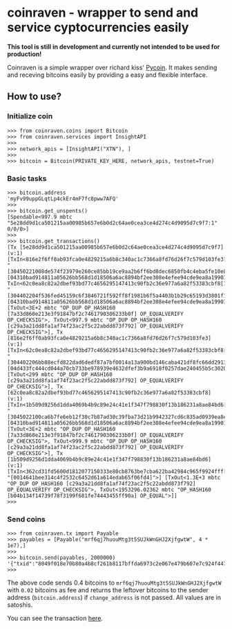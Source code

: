 # coinraven - wrapper to send and service cyptocurrencies easily


**This tool is still in development and currently not intended to be used for production!**

Coinraven is a simple wrapper over richard kiss' [Pycoin](https://github.com/richardkiss/pycoin/). It makes sending and receving bitcoins easily by providing a easy and flexible interface.


## How to use?


### Initialize coin

```pycon
>>> from coinraven.coins import Bitcoin
>>> from coinraven.services import InsightAPI
>>>
>>> network_apis = [InsightAPI("XTN"), ]
>>>
>>> bitcoin = Bitcoin(PRIVATE_KEY_HERE, network_apis, testnet=True)
```

### Basic tasks

```pycon
>>> bitcoin.address
'myFv99uppGLqtLp4ckEr4mF7fc8pww7AFQ'
>>>
>>> bitcoin.get_unspents()
[Spendable<997.9 mbtc "5e28dd9d1ca501215aa00985b657e6b0d2c64ae0cea3ce4d274c4d9095d7c9f7:1" 0/0/0>]
>>>
>>> bitcoin.get_transactions()
[Tx [5e28dd9d1ca501215aa00985b657e6b0d2c64ae0cea3ce4d274c4d9095d7c9f7] (v:1) [TxIn<816e2f6ff0ab93fca0e4829215a6b8c340ac1c7366a8fd76d26f7c579d103fe3[0] "[30450221008de574f23979e260ce85bb19ce9aa2b6ff6bd8dec6850fb4c4eba5fe10e88a6f02207bb5cfc781e248edd417227569ce3defcb51a69fdb45f442e9ac8fdca3f0d49e01] [04310bad914811a05626bb568d1d18506a6ac8894bf2ee308e4efee94cde9ea8a19901fed10c5c70cec59fdef4330969a8857f77f1a4dbebf98aa3599a55b39623]">, TxIn<62c0ea8c82a2dbef93bd77c4656295147413c90fb2c36e977a6a82f53383cbf8[1] "[304402204f536fed45159c6f3846721f592ff8f1981b6f5a4403b1b29c65193d3801f1aa022058f2f509e876a7aeec3b64dbd5b0a7f2d1dd918492da0b4adfed2985919bfe7801] [04310bad914811a05626bb568d1d18506a6ac8894bf2ee308e4efee94cde9ea8a19901fed10c5c70cec59fdef4330969a8857f77f1a4dbebf98aa3599a55b39623]">] [TxOut<3E+2 mbtc "OP_DUP OP_HASH160 [7a33d860e213e3f91847bf2c7461790306233b0f] OP_EQUALVERIFY OP_CHECKSIG">, TxOut<997.9 mbtc "OP_DUP OP_HASH160 [c29a3a21dd8fa1af74f23ac2f5c22abdd873f792] OP_EQUALVERIFY OP_CHECKSIG">], Tx [816e2f6ff0ab93fca0e4829215a6b8c340ac1c7366a8fd76d26f7c579d103fe3] (v:1) [TxIn<62c0ea8c82a2dbef93bd77c4656295147413c90fb2c36e977a6a82f53383cbf8[0] "[304402206bb88ecfd822dad6dedf87a7bf0014a13a900bd146caba421df8fc66dd29130b0220240446278e68f6e78aba1b04e98a719c9bd75d603f981dcbebf5ee0ff15877b101] [04d433fc444cd044a70cb733be978939e4632dfef3b9a6918f0257dae240455b5c30209b9ff9cf8c8f73e4ef9815646429574d0c95749e2f35f21b2207b1b24ceb]">] [TxOut<299 mbtc "OP_DUP OP_HASH160 [c29a3a21dd8fa1af74f23ac2f5c22abdd873f792] OP_EQUALVERIFY OP_CHECKSIG">], Tx [62c0ea8c82a2dbef93bd77c4656295147413c90fb2c36e977a6a82f53383cbf8] (v:1) [TxIn<1b509d9256d1dda4069b4b9c89e24c41e1f347f798830f13b186231a8ae84bd6[0] "[3045022100ca6b7fe6eb12f30c7b87ad30c39fba73d21b9942327cd6c835ad0939ea8e237f022018361532ca7d550cc817fe0bce6650972f13dce5305b8ca4c6bccaec54ed288e01] [04310bad914811a05626bb568d1d18506a6ac8894bf2ee308e4efee94cde9ea8a19901fed10c5c70cec59fdef4330969a8857f77f1a4dbebf98aa3599a55b39623]">] [TxOut<3E+2 mbtc "OP_DUP OP_HASH160 [7a33d860e213e3f91847bf2c7461790306233b0f] OP_EQUALVERIFY OP_CHECKSIG">, TxOut<999.9 mbtc "OP_DUP OP_HASH160 [c29a3a21dd8fa1af74f23ac2f5c22abdd873f792] OP_EQUALVERIFY OP_CHECKSIG">], Tx [1b509d9256d1dda4069b4b9c89e24c41e1f347f798830f13b186231a8ae84bd6] (v:1) [TxIn<362cd31fd5600d1812077150333e80cb8763be7cba622ba42984c965f9924fff[1] "[0014641bee314c4f2532c6452d61a614edab65f06fd4]">] [TxOut<1.3E+3 mbtc "OP_DUP OP_HASH160 [c29a3a21dd8fa1af74f23ac2f5c22abdd873f792] OP_EQUALVERIFY OP_CHECKSIG">, TxOut<1953296.02362 mbtc "OP_HASH160 [b04b134f14739f78f3199f681fe74443455ff90a] OP_EQUAL">]]
>>>
```

### Send coins

```pycon
>>> from coinraven.tx import Payable
>>> payables = [Payable("mrf6qj7huouMtg3t5SUJkWnGHJ2XjfgwtW", 4 * 1e7),]
>>>
>>> bitcoin.send(payables, 2000000)
'{"txid":"8049f018e70b80a4b8cf261b8117bffda6973c2e067e479b607e7c924f447b79"}'
>>>
```

The above code sends 0.4 bitcoins to `mrf6qj7huouMtg3t5SUJkWnGHJ2XjfgwtW` with `0.02` bitcoins as fee and returns the leftover bitcoins to the sender address (`bitcoin.address`) if `change_address` is not passed. All values are in satoshis.

You can see the transaction [here](https://test-insight.bitpay.com/tx/8049f018e70b80a4b8cf261b8117bffda6973c2e067e479b607e7c924f447b79).
